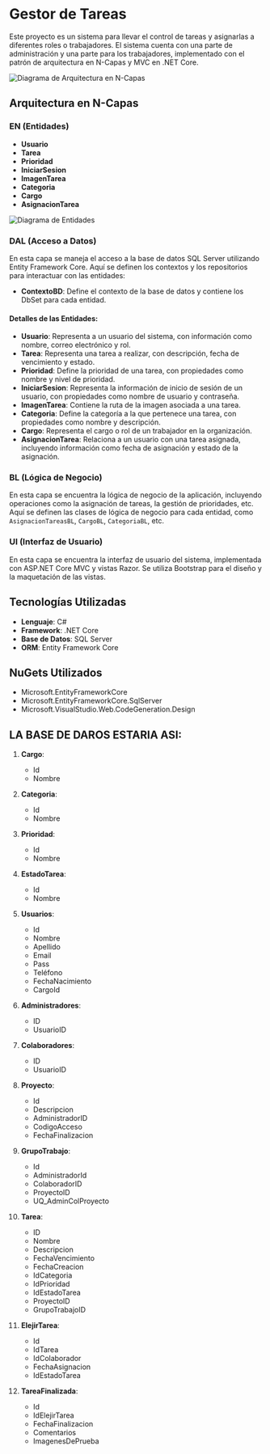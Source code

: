 # Gestor de Tareas

Este proyecto es un sistema para llevar el control de tareas y asignarlas a diferentes roles o trabajadores. El sistema cuenta con una parte de administración y una parte para los trabajadores, implementado con el patrón de arquitectura en N-Capas y MVC en .NET Core.

![Diagrama de Arquitectura en N-Capas](https://github.com/JeffreyMardoqueo-17/Gestor-de-Tareas/assets/126411958/79c4469e-1a3b-4225-909d-02463d87762e)

## Arquitectura en N-Capas

### EN (Entidades)

- **Usuario**
- **Tarea**
- **Prioridad**
- **IniciarSesion**
- **ImagenTarea**
- **Categoria**
- **Cargo**
- **AsignacionTarea**

![Diagrama de Entidades](https://github.com/JeffreyMardoqueo-17/Gestor-de-Tareas/assets/126411958/2f00bfba-33d3-4a07-b66f-48882c7edcb6)

### DAL (Acceso a Datos)
En esta capa se maneja el acceso a la base de datos SQL Server utilizando Entity Framework Core. Aquí se definen los contextos y los repositorios para interactuar con las entidades:

- **ContextoBD**: Define el contexto de la base de datos y contiene los DbSet para cada entidad.

#### Detalles de las Entidades:
- **Usuario**: Representa a un usuario del sistema, con información como nombre, correo electrónico y rol.
- **Tarea**: Representa una tarea a realizar, con descripción, fecha de vencimiento y estado.
- **Prioridad**: Define la prioridad de una tarea, con propiedades como nombre y nivel de prioridad.
- **IniciarSesion**: Representa la información de inicio de sesión de un usuario, con propiedades como nombre de usuario y contraseña.
- **ImagenTarea**: Contiene la ruta de la imagen asociada a una tarea.
- **Categoria**: Define la categoría a la que pertenece una tarea, con propiedades como nombre y descripción.
- **Cargo**: Representa el cargo o rol de un trabajador en la organización.
- **AsignacionTarea**: Relaciona a un usuario con una tarea asignada, incluyendo información como fecha de asignación y estado de la asignación.

### BL (Lógica de Negocio)
En esta capa se encuentra la lógica de negocio de la aplicación, incluyendo operaciones como la asignación de tareas, la gestión de prioridades, etc. Aquí se definen las clases de lógica de negocio para cada entidad, como `AsignacionTareasBL`, `CargoBL`, `CategoriaBL`, etc.

### UI (Interfaz de Usuario)
En esta capa se encuentra la interfaz de usuario del sistema, implementada con ASP.NET Core MVC y vistas Razor. Se utiliza Bootstrap para el diseño y la maquetación de las vistas.

## Tecnologías Utilizadas
- **Lenguaje**: C#
- **Framework**: .NET Core
- **Base de Datos**: SQL Server
- **ORM**: Entity Framework Core

## NuGets Utilizados
- Microsoft.EntityFrameworkCore
- Microsoft.EntityFrameworkCore.SqlServer
- Microsoft.VisualStudio.Web.CodeGeneration.Design
## LA BASE DE DAROS ESTARIA ASI:
1. **Cargo**:
   - Id
   - Nombre

2. **Categoria**:
   - Id
   - Nombre

3. **Prioridad**:
   - Id
   - Nombre

4. **EstadoTarea**:
   - Id
   - Nombre

5. **Usuarios**:
   - Id
   - Nombre
   - Apellido
   - Email
   - Pass
   - Teléfono
   - FechaNacimiento
   - CargoId

6. **Administradores**:
   - ID
   - UsuarioID

7. **Colaboradores**:
   - ID
   - UsuarioID

8. **Proyecto**:
   - Id
   - Descripcion
   - AdministradorID
   - CodigoAcceso
   - FechaFinalizacion

9. **GrupoTrabajo**:
   - Id
   - AdministradorId
   - ColaboradorID
   - ProyectoID
   - UQ_AdminColProyecto

10. **Tarea**:
    - ID
    - Nombre
    - Descripcion
    - FechaVencimiento
    - FechaCreacion
    - IdCategoria
    - IdPrioridad
    - IdEstadoTarea
    - ProyectoID
    - GrupoTrabajoID

11. **ElejirTarea**:
    - Id
    - IdTarea
    - IdColaborador
    - FechaAsignacion
    - IdEstadoTarea

12. **TareaFinalizada**:
    - Id
    - IdElejirTarea
    - FechaFinalizacion
    - Comentarios
    - ImagenesDePrueba
